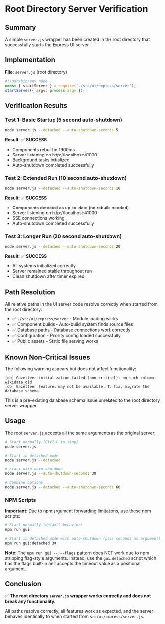 # Root Directory Server Verification

## Summary

A simple `server.js` wrapper has been created in the root directory that successfully starts the Express UI server.

## Implementation

**File**: `server.js` (root directory)

```javascript
#!/usr/bin/env node
const { startServer } = require('./src/ui/express/server');
startServer({ argv: process.argv });
```

## Verification Results

### Test 1: Basic Startup (5 second auto-shutdown)
```bash
node server.js --detached --auto-shutdown-seconds 5
```

**Result**: ✅ **SUCCESS**
- Components rebuilt in 1900ms
- Server listening on http://localhost:41000
- Background tasks initialized
- Auto-shutdown completed successfully

### Test 2: Extended Run (10 second auto-shutdown)
```bash
node server.js --detached --auto-shutdown-seconds 10
```

**Result**: ✅ **SUCCESS**
- Components detected as up-to-date (no rebuild needed)
- Server listening on http://localhost:41000
- SSE connections working
- Auto-shutdown completed successfully

### Test 3: Longer Run (20 second auto-shutdown)
```bash
node server.js --detached --auto-shutdown-seconds 20
```

**Result**: ✅ **SUCCESS**
- All systems initialized correctly
- Server remained stable throughout run
- Clean shutdown after timer expired

## Path Resolution

All relative paths in the UI server code resolve correctly when started from the root directory:

- ✅ `./src/ui/express/server` - Module loading works
- ✅ Component builds - Auto-build system finds source files
- ✅ Database paths - Database connections work correctly
- ✅ Configuration - Priority config loaded successfully
- ✅ Public assets - Static file serving works

## Known Non-Critical Issues

The following warning appears but does not affect functionality:

```
[db] Gazetteer initialization failed (non-critical): no such column: wikidata_qid
[db] Gazetteer features may not be available. To fix, migrate the database schema.
```

This is a pre-existing database schema issue unrelated to the root directory server wrapper.

## Usage

The root `server.js` accepts all the same arguments as the original server:

```bash
# Start normally (Ctrl+C to stop)
node server.js

# Start in detached mode
node server.js --detached

# Start with auto-shutdown
node server.js --auto-shutdown-seconds 30

# Combine options
node server.js --detached --auto-shutdown-seconds 60
```

### NPM Scripts

**Important**: Due to npm argument forwarding limitations, use these npm scripts:

```bash
# Start normally (default behavior)
npm run gui

# Start in detached mode with auto-shutdown (pass seconds as argument)
npm run gui:detached 30
```

**Note**: The `npm run gui -- --flags` pattern does NOT work due to npm stripping flag-style arguments. Instead, use the `gui:detached` script which has the flags built-in and accepts the timeout value as a positional argument.

## Conclusion

✅ **The root directory `server.js` wrapper works correctly and does not break any functionality.**

All paths resolve correctly, all features work as expected, and the server behaves identically to when started from `src/ui/express/server.js`.

